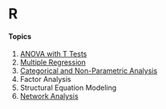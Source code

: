 # R

#### Topics
1. [ANOVA with T Tests](https://github.com/dapinedo/R/tree/master/ANOVA)
2. [Multiple Regression](https://github.com/dapinedo/R/tree/master/Regression)
3. [Categorical and Non-Parametric Analysis](https://github.com/dapinedo/R/tree/master/Categorical)
4. Factor Analysis
5. Structural Equation Modeling
6. [Network Analysis](https://github.com/dapinedo/R/tree/master/Networks)
